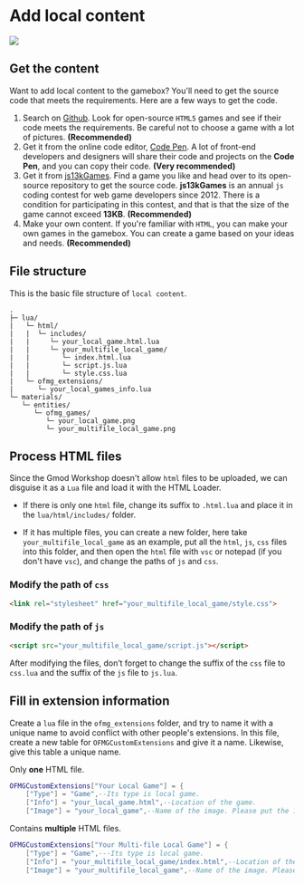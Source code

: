 # Add local content

![](https://s2.loli.net/2024/01/26/VZtdgaEfuvclrjJ.jpg)

## Get the content

Want to add local content to the gamebox? You'll need to get the source code that meets the requirements. Here are a few ways to get the code.

1. Search on [Github](https://github.com/). Look for open-source `HTML5` games and see if their code meets the requirements. Be careful not to choose a game with a lot of pictures. **(Recommended)**
2. Get it from the online code editor, [Code Pen](https://codepen.io/). A lot of front-end developers and designers will share their code and projects on the **Code Pen**, and you can copy their code. **(Very recommended)**
3. Get it from [js13kGames](https://js13kgames.com/). Find a game you like and head over to its open-source repository to get the source code. **js13kGames** is an annual `js` coding contest for web game developers since 2012. There is a condition for participating in this contest, and that is that the size of the game cannot exceed **13KB**. **(Recommended)**
4. Make your own content. If you're familiar with `HTML`, you can make your own games in the gamebox. You can create a game based on your ideas and needs. **(Recommended)**

## File structure

This is the basic file structure of `local content`.

```
.
├─ lua/
|   └─ html/
|   |  └─ includes/
|   |     └─ your_local_game.html.lua
|   |     └─ your_multifile_local_game/
|   |        └─ index.html.lua
|   |        └─ script.js.lua
|   |        └─ style.css.lua
|   └─ ofmg_extensions/
|      └─ your_local_games_info.lua
└─ materials/
   └─ entities/
      └─ ofmg_games/
         └─ your_local_game.png
         └─ your_multifile_local_game.png
```

## Process HTML files

Since the Gmod Workshop doesn't allow `html` files to be uploaded, we can disguise it as a `Lua` file and load it with the HTML Loader.

- If there is only one `html` file, change its suffix to `.html.lua` and place it in the `lua/html/includes/` folder.

- If it has multiple files, you can create a new folder, here take `your_multifile_local_game` as an example, put all the `html`, `js`, `css` files into this folder, and then open the `html` file with `vsc` or notepad (if you don't have `vsc`), and change the paths of `js` and `css`.


### Modify the path of `css`

```html
<link rel="stylesheet" href="your_multifile_local_game/style.css">
```

### Modify the path of `js`

```html
<script src="your_multifile_local_game/script.js"></script>
```

After modifying the files, don’t forget to change the suffix of the `css` file to `css.lua` and the suffix of the `js` file to `js.lua`.

## Fill in extension information

Create a `lua` file in the `ofmg_extensions` folder, and try to name it with a unique name to avoid conflict with other people's extensions. In this file, create a new table for `OFMGCustomExtensions` and give it a name. Likewise, give this table a unique name.

Only **one** HTML file.

```lua
OFMGCustomExtensions["Your Local Game"] = {
    ["Type"] = "Game",--Its type is local game.
    ["Info"] = "your_local_game.html",--Location of the game.
    ["Image"] = "your_local_game",--Name of the image. Please put the 128*128 preview image in the entities/ofmg_games folder.
```

Contains **multiple** HTML files.

```lua
OFMGCustomExtensions["Your Multi-file Local Game"] = {
    ["Type"] = "Game",---Its type is local game.
    ["Info"] = "your_multifile_local_game/index.html",--Location of the game.
    ["Image"] = "your_multifile_local_game",--Name of the image. Please put the 128*128 preview image in the entities/ofmg_games folder.
```
